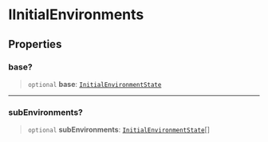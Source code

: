 # IInitialEnvironments

## Properties

### base?

> `optional` **base**: [`InitialEnvironmentState`](InitialEnvironmentState.md)

***

### subEnvironments?

> `optional` **subEnvironments**: [`InitialEnvironmentState`](InitialEnvironmentState.md)[]
